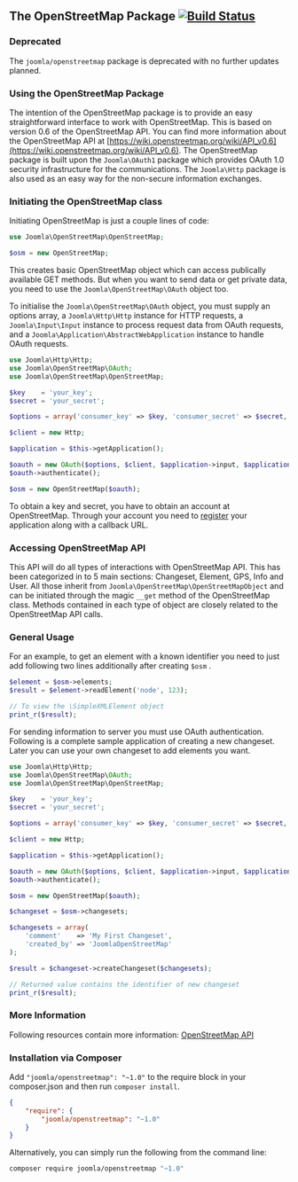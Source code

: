 ## The OpenStreetMap Package [![Build Status](https://travis-ci.org/joomla-framework/openstreetmap-api.png?branch=master)](https://travis-ci.org/joomla-framework/openstreetmap-api)

### Deprecated

The `joomla/openstreetmap` package is deprecated with no further updates planned.

### Using the OpenStreetMap Package
The intention of the OpenStreetMap package is to provide an easy straightforward interface to work with OpenStreetMap. This is based on version 0.6 of the OpenStreetMap API. You can find more information about the OpenStreetMap API at [https://wiki.openstreetmap.org/wiki/API_v0.6](https://wiki.openstreetmap.org/wiki/API_v0.6).
The OpenStreetMap package is built upon the `Joomla\OAuth1` package which provides OAuth 1.0 security infrastructure for the communications. The `Joomla\Http` package is also used as an easy way for the non-secure information exchanges.

### Initiating the OpenStreetMap class
Initiating OpenStreetMap is just a couple lines of code:

```php
use Joomla\OpenStreetMap\OpenStreetMap;

$osm = new OpenStreetMap;
```

This creates basic OpenStreetMap object which can access publically available GET methods.
But when you want to send data or get private data, you need to use the `Joomla\OpenStreetMap\OAuth` object too.

To initialise the `Joomla\OpenStreetMap\OAuth` object, you must supply an options array, a `Joomla\Http\Http` instance for HTTP requests, a `Joomla\Input\Input` instance to process request data from OAuth requests, and a `Joomla\Application\AbstractWebApplication` instance to handle OAuth requests.

```php
use Joomla\Http\Http;
use Joomla\OpenStreetMap\OAuth;
use Joomla\OpenStreetMap\OpenStreetMap;

$key    = 'your_key';
$secret = 'your_secret';

$options = array('consumer_key' => $key, 'consumer_secret' => $secret, 'sendheaders' => true);

$client = new Http;

$application = $this->getApplication();

$oauth = new OAuth($options, $client, $application->input, $application);
$oauth->authenticate();

$osm = new OpenStreetMap($oauth);
```

To obtain a key and secret, you have to obtain an account at OpenStreetMap. Through your account you need to [register](https://www.openstreetmap.org/user/username/oauth_clients/new) your application along with a callback URL.

### Accessing OpenStreetMap API
This API will do all types of interactions with OpenStreetMap API. This has been categorized in to 5 main sections: Changeset, Element, GPS, Info and User. All those inherit from `Joomla\OpenStreetMap\OpenStreetMapObject` and can be initiated through the magic `__get` method of the OpenStreetMap class. Methods contained in each type of object are closely related to the OpenStreetMap API calls.

### General Usage
For an example, to get an element with a known identifier you need to just add following two lines additionally after creating `$osm` .

```php
$element = $osm->elements;
$result = $element->readElement('node', 123);

// To view the \SimpleXMLElement object
print_r($result);
```

For sending information to server you must use OAuth authentication. Following is a complete sample application of creating a new changeset. Later you can use your own changeset to add elements you want.

```php
use Joomla\Http\Http;
use Joomla\OpenStreetMap\OAuth;
use Joomla\OpenStreetMap\OpenStreetMap;

$key    = 'your_key';
$secret = 'your_secret';

$options = array('consumer_key' => $key, 'consumer_secret' => $secret, 'sendheaders' => true);

$client = new Http;

$application = $this->getApplication();

$oauth = new OAuth($options, $client, $application->input, $application);
$oauth->authenticate();

$osm = new OpenStreetMap($oauth);

$changeset = $osm->changesets;

$changesets = array(
	'comment'    => 'My First Changeset',
	'created_by' => 'JoomlaOpenStreetMap'
);

$result = $changeset->createChangeset($changesets);

// Returned value contains the identifier of new changeset
print_r($result);
```

### More Information
Following resources contain more information: [OpenStreetMap API](https://wiki.openstreetmap.org/wiki/API)

### Installation via Composer
Add `"joomla/openstreetmap": "~1.0"` to the require block in your composer.json and then run `composer install`.

```json
{
	"require": {
		"joomla/openstreetmap": "~1.0"
	}
}
```

Alternatively, you can simply run the following from the command line:

```sh
composer require joomla/openstreetmap "~1.0"
```
